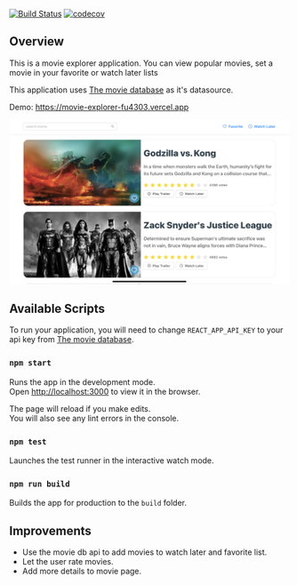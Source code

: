 [![Build Status](https://travis-ci.org/Tolsee/movie-explorer.svg?branch=master)](https://travis-ci.org/Tolsee/movie-explorer)
[![codecov](https://codecov.io/gh/Tolsee/movie-explorer/branch/master/graph/badge.svg)](https://codecov.io/gh/Tolsee/movie-explorer)

## Overview

This is a movie explorer application. You can view popular movies, set a movie in your favorite or watch later lists<br>

This application uses [The movie database](https://themoviedb.org) as it's datasource.

Demo: https://movie-explorer-fu4303.vercel.app

![movie-explorer](/public/movie-explorer.png)

## Available Scripts

To run your application, you will need to change `REACT_APP_API_KEY` to your api key from [The movie database](https://themoviedb.org).<br>

### `npm start`

Runs the app in the development mode.<br>
Open [http://localhost:3000](http://localhost:3000) to view it in the browser.

The page will reload if you make edits.<br>
You will also see any lint errors in the console.

### `npm test`

Launches the test runner in the interactive watch mode.<br>

### `npm run build`

Builds the app for production to the `build` folder.<br>

## Improvements

- Use the movie db api to add movies to watch later and favorite list.
- Let the user rate movies.
- Add more details to movie page.
